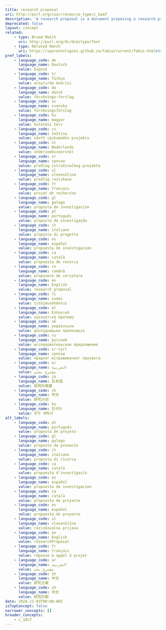 ```yaml
---
title: research proposal
uri: http://purl.org/coar/resource_type/c_baaf
description: 'A research proposal is a document proposing a research project, generally in the sciences or academia, and generally constitutes a request for sponsorship of that research. [Source: https://en.wikipedia.org/wiki/Research_proposal]'
deprecated: false
layout: concept
related:
    - type: Broad Match
      uri: http://purl.org/dc/dcmitype/Text
    - type: Related Match
      uri: https://sparontologies.github.io/fabio/current/fabio.html#d4e3400
pref_labels:
    - language_code: de
      language_name: Deutsch
      value: Exposé
    - language_code: tr
      language_name: Türkçe
      value: araştırma önerisi
    - language_code: da
      language_name: dansk
      value: forsknings-forslag
    - language_code: sv
      language_name: svenska
      value: forskningsförslag
    - language_code: hu
      language_name: magyar
      value: kutatási terv
    - language_code: cs
      language_name: čeština
      value: návrh výzkumného projektu
    - language_code: nl
      language_name: Nederlands
      value: onderzoeksvoorstel
    - language_code: sr
      language_name: српски
      value: predlog istraživačkog projekta
    - language_code: sl
      language_name: slovenščina
      value: predlog raziskave
    - language_code: fr
      language_name: français
      value: projet de recherche
    - language_code: gl
      language_name: galego
      value: proposta de investigación
    - language_code: pt
      language_name: português
      value: proposta de investigação
    - language_code: it
      language_name: italiano
      value: proposta di progetto
    - language_code: es
      language_name: español
      value: propuesta de investigación
    - language_code: ca
      language_name: català
      value: propuesta de recerca
    - language_code: ro
      language_name: română
      value: propunere de cercetare
    - language_code: en
      language_name: English
      value: research proposal
    - language_code: fi
      language_name: suomi
      value: tutkimusehdotus
    - language_code: el
      language_name: Ελληνικά
      value: ερευνητική πρόταση
    - language_code: uk
      language_name: українська
      value: дослідницька пропозиція
    - language_code: ru
      language_name: русский
      value: исследовательское предложение
    - language_code: sr-cyrl
      language_name: српски
      value: предлог истраживачког пројекта
    - language_code: ar
      language_name: العربية
      value: مقترح بحثي
    - language_code: ja
      language_name: 日本語
      value: 研究計画書
    - language_code: zh
      language_name: 中文
      value: 研究计划
    - language_code: ko
      language_name: 한국어
      value: 연구 계획서
alt_labels:
    - language_code: pt
      language_name: português
      value: proposta de projeto
    - language_code: gl
      language_name: galego
      value: proposta de proxecto
    - language_code: it
      language_name: italiano
      value: proposta di ricerca
    - language_code: ca
      language_name: català
      value: propuesta d'investigació
    - language_code: es
      language_name: español
      value: propuesta de investigacion
    - language_code: ca
      language_name: català
      value: propuesta de projecte
    - language_code: es
      language_name: español
      value: propuesta de proyecto
    - language_code: sl
      language_name: slovenščina
      value: raziskovalna prijava
    - language_code: en
      language_name: English
      value: researchProposal
    - language_code: fr
      language_name: français
      value: réponse à appel à projet
    - language_code: ar
      language_name: العربية
      value: مقترح بحث
    - language_code: zh
      language_name: 中文
      value: 研究方案
    - language_code: zh
      language_name: 中文
      value: 研究計劃
date: 2024-12-03T00:00:00Z
isTopConcept: false
narrower_concepts: []
broader_concepts:
    - c_18cf
---
```


